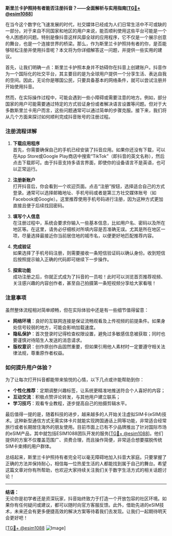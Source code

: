 **斯里兰卡护照持有者能否注册抖音？——全面解析与实用指南[[TG💪+ @esim1088](https://t.me/s/esim1088)]**

在当今这个数字化飞速发展的时代，社交媒体已经成为人们日常生活中不可或缺的一部分。对于来自不同国家和地区的用户来说，能否顺利使用这些平台可能是一个令人困惑的问题。特别是像抖音这样风靡全球的应用程序，它不仅是一个展示创意的舞台，也是一个连接世界的桥梁。那么，作为斯里兰卡护照持有者的你，是否能够轻松注册并使用抖音呢？本文将为你详细解答这一问题，并提供一些实用的建议。

首先，让我们明确一点：斯里兰卡护照本身并不妨碍你在抖音上创建账户。抖音作为一个国际化的社交平台，其主要目的是为全球用户提供一个分享生活、表达自我的空间。因此，无论你是哪国公民，只要具备基本的网络条件，就可以尝试注册并开始使用抖音。

然而，在实际操作过程中，可能会遇到一些小障碍或需要注意的地方。例如，部分国家的用户可能需要通过特定的方式验证身份或者解决语言设置等问题。但对于大多数斯里兰卡用户而言，这些问题通常可以通过简单的步骤克服。接下来，我们将从几个方面来探讨如何顺利完成抖音账号的注册过程。

### 注册流程详解

1. **下载应用程序**  
   首先，你需要确保自己的手机已经安装了抖音应用。如果你还没有下载，可以在App Store或Google Play商店中搜索“TikTok”（即抖音的英文名称），然后点击下载即可。由于抖音支持多语言界面，即使你的设备语言不是英语，也可以正常运行。

2. **注册新账户**  
   打开抖音后，你会看到一个欢迎页面。点击“注册”按钮，选择适合自己的方式登录。通常可以选择邮箱地址、手机号码或者是第三方社交媒体账号（如Facebook或Google）。这里推荐使用手机号码进行注册，因为这种方式更加直接且便于后续找回密码。

3. **填写个人信息**  
   在注册过程中，系统会要求你输入一些基本信息，比如用户名、密码以及所在地区等。在这里，请务必仔细核对所填内容是否准确无误。尤其是所在地区一项，尽量选择最接近你当前居住地的城市名，以便更好地匹配推荐内容。

4. **完成验证**  
   如果选择了手机号码注册，则需要接收一条短信验证码以确认身份。收到短信后按照提示输入正确的代码即可继续下一步操作。

5. **探索功能**  
   成功注册之后，你就正式成为了抖音的一员啦！此时可以浏览首页推荐视频、关注感兴趣的内容创作者，甚至自己拍摄第一条短视频分享给大家看哦！

### 注意事项

虽然整体流程相对简单顺畅，但在实际体验中还是有一些细节值得留意：

- **网络环境**：良好的互联网连接是保证流畅观看及上传视频的前提条件。如果身处信号较弱的地方，可能会影响加载速度。
- **隐私保护**：首次登录时记得检查权限设置，避免过多敏感信息被获取；同时也要谨慎对待陌生人发送的消息请求。
- **版权意识**：创作原创作品固然重要，但如果引用他人素材时一定要遵守相关法律法规，尊重原作者权益。

### 如何提升用户体验？

为了让每次打开抖音都能带来愉悦的心情，以下几点或许能帮助到你：

- **个性化推荐**：定期调整兴趣标签，让系统更精准地推送符合个人喜好的内容；
- **互动交流**：积极点赞评论转发，与其他用户建立联系；
- **学习技巧**：观看专业教程，逐步提高自己的拍摄剪辑水平。

最后值得一提的是，随着科技的进步，越来越多的人开始关注虚拟SIM卡(eSIM)技术。这种新型通信方式无需实体卡片就能实现跨国通话上网等功能，非常适合经常旅行或者长期居住海外的朋友使用。目前市面上已有不少品牌推出了针对国际市场的eSIM产品，其中就包括ESIM1088团队开发的服务[[TG💪+ @esim1088](https://t.me/s/esim1088)]。他们提供的方案不仅覆盖范围广、资费合理，而且操作简便，非常适合想要摆脱传统SIM卡束缚的用户群体。

总结起来，斯里兰卡护照持有者完全可以毫无障碍地加入抖音大家庭。只要掌握了正确的方法并保持耐心，相信每一位热爱生活的人都能找到属于自己的舞台。希望这篇文章对你有所帮助，也欢迎大家持续关注我们关于数字生活方式的相关话题讨论！

---

**结语：**  
无论你是初学者还是资深玩家，抖音始终致力于打造一个开放包容的社区环境。如果你有任何疑问或建议，都可以随时向官方客服反馈。此外，借助先进的eSIM技术，未来还会有更多便捷高效的解决方案等待着我们去发现。让我们一起期待明天会更好吧！

[[TG💪+ @esim1088](https://t.me/s/esim1088) ![Image](https://i.postimg.cc/4NQfJmqS/Snipaste-2025-05-13-00-14-12.png)]